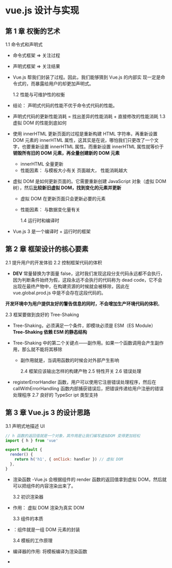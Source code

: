 # vue.js 设计与实现

## 第 1 章 权衡的艺术

1.1 命令式和声明式

- 命令式框架 => 关注过程
- 声明式框架 => 关注结果
- Vue.js 帮我们封装了过程。因此，我们能够猜到 Vue.js 的内部实
  现一定是命令式的，而暴露给用户的却更加声明式。

  1.2 性能与可维护性的权衡

- 结论： 声明式代码的性能不优于命令式代码的性能。
- 声明式代码的更新性能消耗 = 找出差异的性能消耗 + 直接修改的性能消耗
  1.3 虚拟 DOM 的性能到底如何

* 使用 innerHTML 更新页面的过程是重新构建 HTML 字符串，再重新设置 DOM 元素的 innerHTML 属性，这其实是在说，哪怕我们只更改了一个文字，也要重新设置 innerHTML 属性。而重新设置 innerHTML 属性就等价于**销毁所有旧的 DOM 元素，再全量创建新的 DOM 元素**

  - innerHTML 全量更新
  - 性能因素： 与模板大小有关 页面越大， 性能消耗越大

* 虚拟 DOM 是如何更新页面的。它需要重新创建 JavaScript 对象（虚拟 DOM 树），然后**比较新旧虚拟 DOM，找到变化的元素并更新**

  - 虚拟 DOM 在更新页面只会更新必要的元素
  - 性能因素： 与数据变化量有关

    1.4 运行时和编译时

- Vue.js 3 是一个编译时 + 运行时的框架

## 第 2 章 框架设计的核心要素

2.1 提升用户的开发体验
2.2 控制框架代码的体积

- **DEV** 常量替换为字面量 false，这时我们发现这段分支代码永远都不会执行，因为判断条件始终为假，这段永远不会执行的代码称为 dead code，它不会出现在最终产物中，在构建资源的时候就会被移除，因此在 vue.global.prod.js 中是不会存在这段代码的。

**开发环境中为用户提供友好的警告信息的同时，不会增加生产环境代码的体积**。

2.3 框架要做到良好的 Tree-Shaking

- Tree-Shaking，必须满足一个条件，即模块必须是 ESM（ES Module）**Tree-Shaking 依赖 ESM 的静态结构**
- Tree-Shaking 中的第二个关键点——副作用。如果一个函数调用会产生副作用，那么就不能将其移除

  - 副作用就是，当调用函数的时候会对外部产生影响

    2.4 框架应该输出怎样的构建产物
    2.5 特性开关
    2.6 错误处理

- registerErrorHandler 函数，用户可以使用它注册错误处理程序，然后在 callWithErrorHandling 函数内部捕获错误后，把错误传递给用户注册的错误处理程序
  2.7 良好的 TypeScr ipt 类型支持

## 第 3 章 Vue.js 3 的设计思路

3.1 声明式地描述 UI

```js
// h 函数的返回值就是一个对象，其作用是让我们编写虚拟DOM 变得更加轻松
import { h } from 'vue'

export default {
  render() {
    return h('h1', { onClick: handler }) // 虚拟 DOM
  },
}
```

- 渲染函数
  -Vue.js 会根据组件的 render 函数的返回值拿到虚拟 DOM，然后就可以把组件的内容渲染出来了。

  3.2 初识渲染器

- 作用： 虚拟 DOM 渲染为真实 DOM

  3.3 组件的本质

- ：组件就是一组 DOM 元素的封装

  3.4 模板的工作原理

- 编译器的作用: 将模板编译为渲染函数
- <template> 标签里的内容就是模板内容，编译器会把模板内容编译成渲染函数并添加到 <script> 标签块的组件对象上

```html
<template>
  <div @click="handler">click me</div>
</template>

<script>
  export default {
    data() {
      /* ... */
    },
    methods: {
      handler: () => {
        /* ... */
      },
    },
  }
  14
</script>
```

<!--最终运行代码 -->

```js
export default {
  data() {
    /* ... */
  },
  methods: {
    handler: () => {
      /* ... */
    },
  },

  // 把模板中的内容转换成渲染函数
  render() {
    return h('div', { onClick: handler }, 'click me')
  },
}
```

3.5 Vue.js 是各个模块组成的有机整体

- 组件的实现依赖于渲染器，模板的编译依赖于编译
  器，并且编译后生成的代码是根据渲染器和虚拟 DOM 的设计决定的


## 第 4 章 响应系统的作用与实现